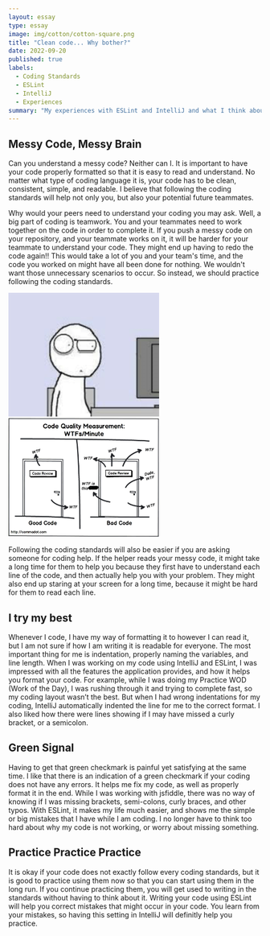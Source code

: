 ```yaml
---
layout: essay
type: essay
image: img/cotton/cotton-square.png
title: "Clean code... Why bother?"
date: 2022-09-20
published: true
labels:
  - Coding Standards
  - ESLint
  - IntelliJ
  - Experiences
summary: "My experiences with ESLint and IntelliJ and what I think about coding standards."
---
```


## Messy Code, Messy Brain

Can you understand a messy code? Neither can I. It is important to have your code properly formatted so that it is easy to read and understand. No matter what type of coding language it is, your code has to be clean, consistent, simple, and readable. I believe that following the coding standards will help not only you, but also your potential future teammates.

Why would your peers need to understand your coding you may ask. Well, a big part of coding is teamwork. You and your teammates need to work together on the code in order to complete it. If you push a messy code on your repository, and your teammate works on it, it will be harder for your teammate to understand your code. They might end up having to redo the code again!! This would take a lot of you and your team's time, and the code you worked on might have all been done for nothing. We wouldn't want those unnecessary scenarios to occur. So instead, we should practice following the coding standards. 

<img width="300px" class="rounded float-start pe-4" src="../img/what.png">
<img width="300px" class="rounded float-start pe-4" src="../img/wtf.png">

Following the coding standards will also be easier if you are asking someone for coding help. If the helper reads your messy code, it might take a long time for them to help you because they first have to understand each line of the code, and then actually help you with your problem. They might also end up staring at your screen for a long time, because it might be hard for them to read each line. 

## I try my best

Whenever I code, I have my way of formatting it to however I can read it, but I am not sure if how I am writing it is readable for everyone. The most important thing for me is indentation, properly naming the variables, and line length. When I was working on my code using IntelliJ and ESLint, I was impressed with all the features the application provides, and how it helps you format your code. For example, while I was doing my Practice WOD (Work of the Day), I was rushing through it and trying to complete fast, so my coding layout wasn’t the best. But when I had wrong indentations for my coding, IntelliJ automatically indented the line for me to the correct format. I also liked how there were lines showing if I may have missed a curly bracket, or a semicolon.

## Green Signal

Having to get that green checkmark is painful yet satisfying at the same time. I like that there is an indication of a green checkmark if your coding does not have any errors. It helps me fix my code, as well as properly format it in the end. While I was working with jsfiddle, there was no way of knowing if I was missing brackets, semi-colons, curly braces, and other typos. With ESLint, it makes my life much easier, and shows me the simple or big mistakes that I have while I am coding. I no longer have to think too hard about why my code is not working, or worry about missing something. 

## Practice Practice Practice

It is okay if your code does not exactly follow every coding standards, but it is good to practice using them now so that you can start using them in the long run. If you continue practicing them, you will get used to writing in the standards without having to think about it. Writing your code using ESLint will help you correct mistakes that might occur in your code. You learn from your mistakes, so having this setting in IntelliJ will definitly help you practice.

